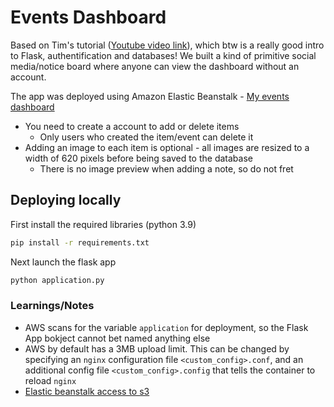 # Events Dashboard
Based on Tim's tutorial ([Youtube video link][yt]), which btw is a really good intro to Flask, authentification and databases! We built a kind of primitive social media/notice board where anyone can view the dashboard without an account.

The app was deployed using Amazon Elastic Beanstalk - [My events dashboard](http://test-environment.eba-ujxq6y6a.us-east-1.elasticbeanstalk.com/)

- You need to create a account to add or delete items
  - Only users who created the item/event can delete it
- Adding an image to each item is optional - all images are resized to a width of 620 pixels before being saved to the database
  - There is no image preview when adding a note, so do not fret


## Deploying locally
First install the required libraries (python 3.9)
```bash
pip install -r requirements.txt
```
Next launch the flask app
```bash
python application.py
```



### Learnings/Notes
- AWS scans for the variable `application` for deployment, so the Flask App bokject cannot bet named anything else
- AWS by default has a 3MB upload limit. This can be changed by specifying an `nginx` configuration file `<custom_config>.conf`, and an additional config file `<custom_config>.config` that tells the container to reload `nginx`
- [Elastic beanstalk access to s3](https://aws.amazon.com/premiumsupport/knowledge-center/elastic-beanstalk-s3-bucket-instance/)







[yt]: https://www.youtube.com/watch?v=dam0GPOAvVI